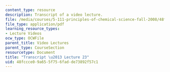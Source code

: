 ```yaml
---
content_type: resource
description: Transcript of a video lecture.
file: /media/courses/5-111-principles-of-chemical-science-fall-2008/48fccce09a655f756fadde73892f57c1_5-111F08-L23.pdf
file_type: application/pdf
learning_resource_types:
- Lecture Videos
ocw_type: OCWFile
parent_title: Video Lectures
parent_type: CourseSection
resourcetype: Document
title: "Transcript \u2013 Lecture 23"
uid: 48fccce0-9a65-5f75-6fad-de73892f57c1
---
```

